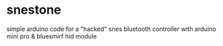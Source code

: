 snestone
========

simple arduino code for a "hacked" snes bluetooth controller with arduino mini pro &amp; bluesmirf hid module

